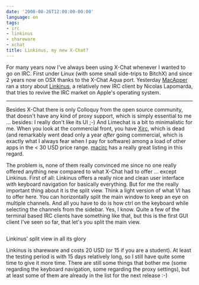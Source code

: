 ```yaml
---
date: '2008-08-26T12:00:00-00:00'
language: en
tags:
- irc
- linkinus
- shareware
- xchat
title: Linkinus, my new X-Chat?
---
```



For many years now I've always been using X-Chat whenever I wanted to go on IRC. First under Linux (with some small side-trips to BitchX) and since 2 years now on OSX thanks to the X-Chat Aqua port. Yesterday [MacApper](http://macapper.com/2008/08/25/rdy-linkinus-irc-made-easy/) ran a story about [Linkinus](http://linkinus.com/), a relatively new IRC client by Nicolas Lapomarda, that tries to revive the IRC market on Apple's operating system. 


-------------------------------

Besides X-Chat there is only Colloquy from the open source community, that doesn't have any kind of proxy support, which is simply essential to me ... besides: I really don't like its UI ;-) And Limechat is a bit to minimalistic for me. When you look at the commercial front, you have [Xirc](http://www.aquaticx.com/), which is dead (and remarkably went dead only a year *after* going commercial, which is exactly what I always fear when I pay for software) among a load of other apps in the &lt; 30 USD price range. [macirc](http://macirc.co.uk/clients.php) has a really great listing in this regard.

The problem is, none of them really convinced me since no one really offered anything new compared to what X-Chat had to offer ... except Linkinus. First of all: Linkinus offers a really nice and clean user interface with keyboard navigation for basically everything. But for me the really important thing about it is the split view. Think a light version of what VI has to offer here. You can horizontally split the main window to keep an eye on multiple channels. And all you have to do is how ctrl on the keyboard while selecting the channels from the sidebar. Yes, I know. Quite a few of the terminal based IRC clients have something like that, but this is the first GUI client I've seen so far, that let's you split the main view.

<div class="figure"><img src="http://img.skitch.com/20080826-muwixqfm6gk7wtjp8smwq4wje5.png" alt="" /><p class="caption">Linkinus' split view in all its glory</p></div>

Linkinus is shareware and costs 20 USD (or 15 if you are a student). At least the testing period is with 15 days relatively long, so I still have quite some time to give it more time. There are still some things that bother me (some regarding the keyboard navigation, some regarding the proxy settings), but at least some of them are already in the list for the next release :-)